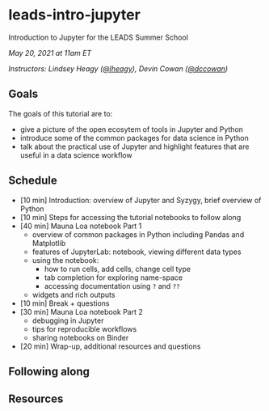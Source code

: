 # leads-intro-jupyter

Introduction to Jupyter for the LEADS Summer School 

_May 20, 2021 at 11am ET_

_Instructors: Lindsey Heagy ([@lheagy](https://github.com/lheagy)), Devin Cowan ([@dccowan](https://github.com/dccowan))_

## Goals
The goals of this tutorial are to:  
- give a picture of the open ecosytem of tools in Jupyter and Python
- introduce some of the common packages for data science in Python
- talk about the practical use of Jupyter and highlight features that are useful in a data science workflow

## Schedule
- [10 min] Introduction: overview of Jupyter and Syzygy, brief overview of Python
- [10 min] Steps for accessing the tutorial notebooks to follow along 
- [40 min] Mauna Loa notebook Part 1
    - overview of common packages in Python including Pandas and Matplotlib 
    - features of JupyterLab: notebook, viewing different data types
    - using the notebook: 
        - how to run cells, add cells, change cell type
        - tab completion for exploring name-space
        - accessing documentation using `?` and `??`
    - widgets and rich outputs 
- [10 min] Break + questions
- [30 min] Mauna Loa notebook Part 2 
    - debugging in Jupyter
    - tips for reproducible workflows
    - sharing notebooks on Binder  
- [20 min] Wrap-up, additional resources and questions 

## Following along

## Resources

